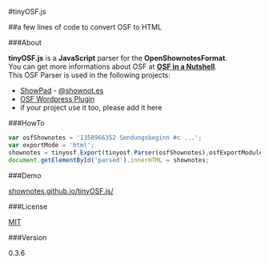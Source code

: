 #tinyOSF.js

##a few lines of code to convert OSF to HTML

###About

**tinyOSF.js** is a **JavaScript** parser for the **OpenShownotesFormat**.  
You can get more informations about OSF at **[OSF in a Nutshell](http://shownotes.github.io/OSF-in-a-Nutshell/#deutsch/)**.  
This OSF Parser is used in the following projects: 

* [ShowPad](https://github.com/shownotes/show-pad) - [@shownot.es](http://pad.shownot.es/)
* [OSF Wordpress Plugin](https://github.com/SimonWaldherr/wp-osf-shownotes)
* if your project use it too, please add it here

###HowTo

```js
var osfShownotes = '1358966352 Sendungsbeginn #c ...';
var exportMode = 'html';
shownotes = tinyosf.Export(tinyosf.Parser(osfShownotes),osfExportModules[exportMode]);
document.getElementById('parsed').innerHTML = shownotes;
```

###Demo

[shownotes.github.io/tinyOSF.js/](http://shownotes.github.io/tinyOSF.js/)

###License

[MIT](http://simon.waldherr.eu/license/mit/)

###Version

0.3.6
